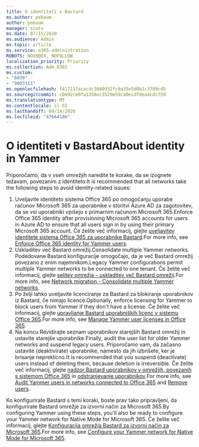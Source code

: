 ```yaml
---
title: O identiteti v Bastard
ms.author: pebaum
author: pebaum
manager: scotv
ms.date: 07/15/2020
ms.audience: Admin
ms.topic: article
ms.service: o365-administration
ROBOTS: NOINDEX, NOFOLLOW
localization_priority: Priority
ms.collection: Adm_O365
ms.custom:
- "6039"
- "9003111"
ms.openlocfilehash: f417117acac4c3040932fc0a35e5d0b1c3709cd5
ms.sourcegitcommit: c6692ce0fa1358ec3529e59ca0ecdfdea4cdc759
ms.translationtype: MT
ms.contentlocale: sl-SI
ms.lasthandoff: 09/14/2020
ms.locfileid: "47664186"
---
```

# <a name="about-identity-in-yammer"></a><span data-ttu-id="a0c9e-102">O identiteti v Bastard</span><span class="sxs-lookup"><span data-stu-id="a0c9e-102">About identity in Yammer</span></span>

<span data-ttu-id="a0c9e-103">Priporočamo, da v vseh omrežjih naredite te korake, da se izognete težavam, povezanim z identiteto:</span><span class="sxs-lookup"><span data-stu-id="a0c9e-103">It is recommended that all networks take the following steps to avoid identity-related issues:</span></span>

1. <span data-ttu-id="a0c9e-104">Uveljavite identiteto sistema Office 365 po omogočanju uporabe računov Microsoft 365 za uporabnike v storitvi Azure AD za zagotovitev, da se vsi uporabniki vpišejo s primarnim računom Microsoft 365.</span><span class="sxs-lookup"><span data-stu-id="a0c9e-104">Enforce Office 365 identity after provisioning Microsoft 365 accounts for users in Azure AD to ensure that all users sign in by using their primary Microsoft 365 account.</span></span> <span data-ttu-id="a0c9e-105">Če želite več informacij, glejte [uveljavitev identitete sistema Office 365 za uporabnike Bastard](https://docs.microsoft.com/yammer/configure-your-yammer-network/enforce-office-365-identity).</span><span class="sxs-lookup"><span data-stu-id="a0c9e-105">For more info, see [Enforce Office 365 identity for Yammer users](https://docs.microsoft.com/yammer/configure-your-yammer-network/enforce-office-365-identity).</span></span>
2. <span data-ttu-id="a0c9e-106">Uskladitev več Bastard omrežij.</span><span class="sxs-lookup"><span data-stu-id="a0c9e-106">Consolidate multiple Yammer networks.</span></span> <span data-ttu-id="a0c9e-107">Podedovane Bastard konfiguracije omogočajo, da je več Bastard omrežij povezano z enim najemnikom.</span><span class="sxs-lookup"><span data-stu-id="a0c9e-107">Legacy Yammer configurations permit multiple Yammer networks to be connected to one tenant.</span></span> <span data-ttu-id="a0c9e-108">Če želite več informacij, glejte [selitev omrežja – uskladitev več Bastard omrežij](https://docs.microsoft.com/yammer/configure-your-yammer-network/consolidate-multiple-yammer-networks).</span><span class="sxs-lookup"><span data-stu-id="a0c9e-108">For more info, see [Network migration - Consolidate multiple Yammer networks](https://docs.microsoft.com/yammer/configure-your-yammer-network/consolidate-multiple-yammer-networks).</span></span>
3. <span data-ttu-id="a0c9e-109">Po želji lahko uveljavite licenciranje za Bastard za blokiranje uporabnikov iz Bastard, če nimajo licence.</span><span class="sxs-lookup"><span data-stu-id="a0c9e-109">Optionally, enforce licensing for Yammer to block users from Yammer if they don't have a license.</span></span> <span data-ttu-id="a0c9e-110">Če želite več informacij, glejte [upravljanje Bastard uporabniških licenc v sistemu Office 365](https://docs.microsoft.com/yammer/manage-yammer-users/manage-yammer-licenses-in-office-365).</span><span class="sxs-lookup"><span data-stu-id="a0c9e-110">For more info, see [Manage Yammer user licenses in Office 365](https://docs.microsoft.com/yammer/manage-yammer-users/manage-yammer-licenses-in-office-365).</span></span>
4. <span data-ttu-id="a0c9e-111">Na koncu Revidirajte seznam uporabnikov starejših Bastard omrežij in ustavite starejše uporabnike.</span><span class="sxs-lookup"><span data-stu-id="a0c9e-111">Finally, audit the user list for older Yammer networks and suspend legacy users.</span></span> <span data-ttu-id="a0c9e-112">Priporočamo vam, da začasno ustavite (deaktivirate) uporabnike, namesto da jih izbrišete, ker je brisanje nepreklicno.</span><span class="sxs-lookup"><span data-stu-id="a0c9e-112">It is recommended that you suspend (deactivate) users instead of deleting them, because deletion is irreversible.</span></span> <span data-ttu-id="a0c9e-113">Če želite več informacij, glejte [nadzor Bastard uporabnikov v omrežjih, povezanih s sistemom Office 365](https://docs.microsoft.com/yammer/manage-yammer-users/audit-users-connected-to-office-365) in [odstranjevanje uporabnikov](https://docs.microsoft.com/yammer/manage-yammer-users/add-block-or-remove-users#remove-users).</span><span class="sxs-lookup"><span data-stu-id="a0c9e-113">For more info, see [Audit Yammer users in networks connected to Office 365](https://docs.microsoft.com/yammer/manage-yammer-users/audit-users-connected-to-office-365) and [Remove users](https://docs.microsoft.com/yammer/manage-yammer-users/add-block-or-remove-users#remove-users).</span></span>

<span data-ttu-id="a0c9e-114">Ko konfigurirate Bastard s temi koraki, boste prav tako pripravljeni, da konfigurirate Bastard omrežje za izvorni način za Microsoft 365.</span><span class="sxs-lookup"><span data-stu-id="a0c9e-114">By configuring Yammer using these steps, you'll also be ready to configure your Yammer network for Native Mode for Microsoft 365.</span></span> <span data-ttu-id="a0c9e-115">Če želite več informacij, glejte [Konfiguracija omrežja Bastard za izvorni način za Microsoft 365](https://docs.microsoft.com/yammer/configure-your-yammer-network/native-mode).</span><span class="sxs-lookup"><span data-stu-id="a0c9e-115">For more info, see [Configure your Yammer network for Native Mode for Microsoft 365](https://docs.microsoft.com/yammer/configure-your-yammer-network/native-mode).</span></span>
